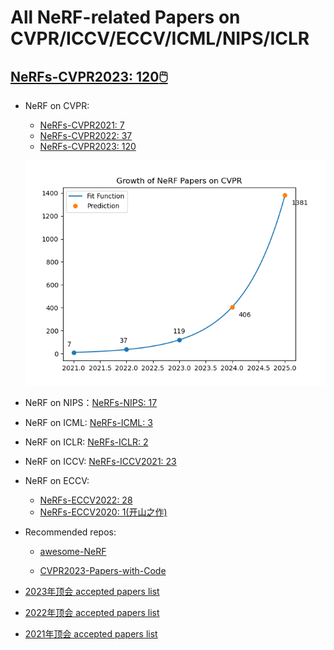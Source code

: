 # All NeRF-related Papers on CVPR/ICCV/ECCV/ICML/NIPS/ICLR



## [NeRFs-CVPR2023: 120:computer_mouse:](https://github.com/lif314/NeRFs-CVPR2023/blob/main/NeRFs-CVPR2023.md)



- NeRF on CVPR: 

  - [NeRFs-CVPR2021: 7](https://github.com/lif314/NeRFs-CVPR2023/blob/main/NeRFs-CVPR2021.md)
  - [NeRFs-CVPR2022: 37](https://github.com/lif314/NeRFs-CVPR2023/blob/main/NeRFs-CVPR2022.md)
  - [NeRFs-CVPR2023: 120](https://github.com/lif314/NeRFs-CVPR2023/blob/main/NeRFs-CVPR2023.md)

  ![nerf-cvpr](NeRFs-CVPR2023.assets/nerf_cvpr.png)

- NeRF on NIPS：[NeRFs-NIPS: 17](https://github.com/lif314/NeRFs-CVPR2023/blob/main/NeRFs-NIPS.md)

- NeRF on ICML: [NeRFs-ICML: 3](https://github.com/lif314/NeRFs-CVPR2023/blob/main/NeRFs-ICML.md)

- NeRF on ICLR: [NeRFs-ICLR: 2](https://github.com/lif314/NeRFs-CVPR2023/blob/main/NeRFs-ICLR.md)

- NeRF on ICCV: [NeRFs-ICCV2021: 23](https://github.com/lif314/NeRFs-CVPR2023/blob/main/NeRFs-ICCV2021.md)

- NeRF on ECCV: 

  - [NeRFs-ECCV2022: 28](https://github.com/lif314/NeRFs-CVPR2023/blob/main/NeRFs-ECCV2022.md)
  - [NeRFs-ECCV2020: 1(开山之作)](https://github.com/lif314/NeRFs-CVPR2023/blob/main/NeRF-ECCV2020.md)

- Recommended repos:

  - [awesome-NeRF](https://github.com/awesome-NeRF/awesome-NeRF/)

  - [CVPR2023-Papers-with-Code](https://github.com/amusi/CVPR2023-Papers-with-Code)

- [2023年顶会 accepted papers list](https://blog.csdn.net/lijinde07/article/details/128024833)

- [2022年顶会 accepted papers list](https://blog.csdn.net/lijinde07/article/details/122651155)

- [2021年顶会 accepted papers list](https://blog.csdn.net/lijinde07/article/details/112171466)





